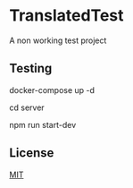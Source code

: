 # TranslatedTest

A non working test project

## Testing

docker-compose up -d

cd server

npm run start-dev

## License
[MIT](https://choosealicense.com/licenses/mit/)